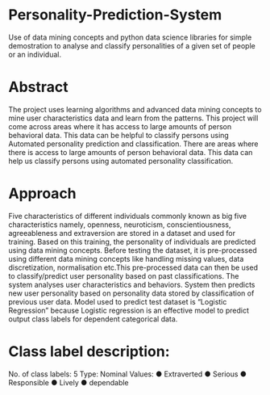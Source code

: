 # Personality-Prediction-System

 Use of data mining concepts and python data science libraries for simple demostration to analyse and classify personalities of a given set of people or an individual.
 
 # Abstract 
 
The project uses learning algorithms and advanced data mining concepts to mine user characteristics data and learn from the patterns. This project will come across areas where it has access to large amounts of person behavioral data. This data can be helpful to classify persons using Automated personality prediction and classification. There are areas where there is access to large amounts of person behavioral data. This data can help us classify persons using automated personality classification.
 
 # Approach 
 
Five characteristics of different individuals commonly known as big five characteristics namely, openness, neuroticism, conscientiousness, agreeableness and extraversion are stored in a dataset and used for training. Based on this training, the personality of individuals are predicted using data mining concepts. Before testing the dataset, it is pre-processed using different data mining concepts like handling missing values, data discretization, normalisation etc.This pre-processed data can then be used to classify/predict user personality based on past classifications. The system analyses user characteristics and behaviors. System then predicts new user personality based on personality data stored by classification of previous user data.
Model used to predict test dataset is “Logistic Regression” because Logistic regression is an effective model to predict output class labels for dependent categorical data.



# Class label description:
No. of class labels: 5
Type: Nominal
Values: ● Extraverted ● Serious ● Responsible ● Lively ● dependable
